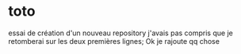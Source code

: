 # toto
essai de création d'un nouveau repository
j'avais pas compris que je retomberai
sur les deux premières lignes;
Ok je rajoute qq chose
